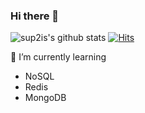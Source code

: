 ### Hi there 👋


![sup2is's github stats](https://github-readme-stats.vercel.app/api?username=sup2is&show_icons=true)
[![Hits](https://hits.seeyoufarm.com/api/count/incr/badge.svg?url=https%3A%2F%2Fgithub.com%2Fsup2is%2Fhit-counter)](https://hits.seeyoufarm.com)

🌱 I’m currently learning
- NoSQL
- Redis
- MongoDB
